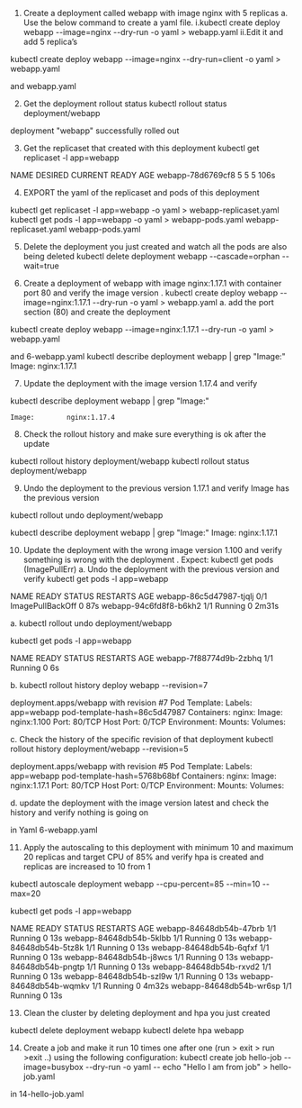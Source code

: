 1. Create a deployment called webapp with image nginx with 5 replicas a. Use the below command to create a yaml file. i.kubectl create deploy webapp --image=nginx --dry-run -o yaml > webapp.yaml  ii.Edit it and add 5 replica’s

kubectl create deploy webapp --image=nginx --dry-run=client -o yaml > webapp.yaml

and webapp.yaml

2. Get the deployment rollout status
kubectl rollout status deployment/webapp

deployment "webapp" successfully rolled out

3. Get the replicaset that created with this deployment
kubectl get replicaset -l app=webapp

NAME                DESIRED   CURRENT   READY   AGE
webapp-78d6769cf8   5         5         5       106s

4.  EXPORT the yaml of the replicaset and pods of this deployment 

kubectl get replicaset -l app=webapp -o yaml  > webapp-replicaset.yaml
kubectl get pods -l app=webapp -o yaml > webapp-pods.yaml
webapp-replicaset.yaml
webapp-pods.yaml

5. Delete the deployment you just created and watch all the pods are also being deleted
kubectl delete deployment webapp --cascade=orphan --wait=true

6. Create a deployment of webapp with image nginx:1.17.1 with container port 80 and verify the image version 
 . kubectl create deploy webapp --image=nginx:1.17.1 --dry-run -o yaml > webapp.yaml a. add the port section (80)  and create the deployment

 kubectl create deploy webapp --image=nginx:1.17.1 --dry-run -o yaml > webapp.yaml

 and 6-webapp.yaml
 kubectl describe deployment webapp | grep "Image:"
     Image:        nginx:1.17.1

7. Update the deployment with the image version 1.17.4 and verify

 kubectl describe deployment webapp | grep "Image:"

    Image:        nginx:1.17.4


8. Check the rollout history and make sure everything is ok after the update

kubectl rollout history deployment/webapp
kubectl rollout status deployment/webapp

9. Undo the deployment to the previous version 1.17.1 and verify Image has the previous version 

kubectl rollout undo deployment/webapp

kubectl describe deployment webapp | grep "Image:"
     Image:        nginx:1.17.1

10. Update the deployment with the wrong image version 1.100 and verify something is wrong with the deployment  . Expect: kubectl get pods (ImagePullErr) a.  Undo the deployment with the previous version and verify
kubectl get pods -l app=webapp

NAME                      READY   STATUS             RESTARTS   AGE
webapp-86c5d47987-tjqlj   0/1     ImagePullBackOff   0          87s
webapp-94c6fd8f8-b6kh2    1/1     Running            0          2m31s


a. kubectl rollout undo deployment/webapp

kubectl get pods -l app=webapp

NAME                      READY   STATUS    RESTARTS   AGE
webapp-7f88774d9b-2zbhq   1/1     Running   0          6s

b. kubectl rollout history deploy webapp --revision=7 

deployment.apps/webapp with revision #7
Pod Template:
  Labels:	app=webapp
	pod-template-hash=86c5d47987
  Containers:
   nginx:
    Image:	nginx:1.100
    Port:	80/TCP
    Host Port:	0/TCP
    Environment:	<none>
    Mounts:	<none>
  Volumes:	<none>

c.  Check the history of the specific revision of that deployment
kubectl rollout history deployment/webapp --revision=5

deployment.apps/webapp with revision #5
Pod Template:
  Labels:	app=webapp
	pod-template-hash=5768b68bf
  Containers:
   nginx:
    Image:	nginx:1.17.1
    Port:	80/TCP
    Host Port:	0/TCP
    Environment:	<none>
    Mounts:	<none>
  Volumes:	<none>

d. update the deployment with the image version latest and check the history and verify nothing is going on

in Yaml 6-webapp.yaml


11. Apply the autoscaling to this deployment with minimum 10 and maximum 20 replicas and target CPU of 85% and verify hpa is created and replicas are increased to 10 from 1

kubectl autoscale deployment webapp --cpu-percent=85 --min=10 --max=20

kubectl get pods -l app=webapp

NAME                      READY   STATUS    RESTARTS   AGE
webapp-84648db54b-47brb   1/1     Running   0          13s
webapp-84648db54b-5klbb   1/1     Running   0          13s
webapp-84648db54b-5tz8k   1/1     Running   0          13s
webapp-84648db54b-6qfxf   1/1     Running   0          13s
webapp-84648db54b-j8wcs   1/1     Running   0          13s
webapp-84648db54b-pngtp   1/1     Running   0          13s
webapp-84648db54b-rxvd2   1/1     Running   0          13s
webapp-84648db54b-szl9w   1/1     Running   0          13s
webapp-84648db54b-wqmkv   1/1     Running   0          4m32s
webapp-84648db54b-wr6sp   1/1     Running   0          13s


13. Clean the cluster by deleting deployment and hpa you just created

kubectl delete deployment webapp
kubectl delete hpa webapp


14.  Create a job and make it run 10 times one after one (run > exit > run >exit ..) using the following configuration: kubectl create job hello-job --image=busybox --dry-run -o yaml -- echo "Hello I am from job" > hello-job.yaml

in 14-hello-job.yaml










